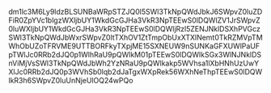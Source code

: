 dm1lc3M6Ly9ldzBLSUNBaWRpSTZJQ0l5SWl3TkNpQWdJbkJ6SWpvZ0luZDFiR0ZpYVc1blgzWXljbUY1WkdGcGJHa3VkR3NpTEEwS0lDQWlZV1JrSWpvZ0luWXljbUY1WkdGcGJHa3VkR3NpTEEwS0lDQWljRzl5ZENJNklDSXhPVGczSWl3TkNpQWdJbWxrSWpvZ0ltTXhOV1ZtTmpObUxXTXlNemt0TkRZMVpTMWhObUZoTFRVME9UTTBORFkyTXpjME15SXNEUW9nSUNKaGFXUWlPaUFpTWlJc0RRb2dJQ0p1WlhRaU9pQWlkM01pTEEwS0lDQWlkSGx3WlNJNklDSnViMjVsSWl3TkNpQWdJbWh2YzNRaU9pQWlkakp5WVhsa1lXbHNhUzUwYXlJc0RRb2dJQ0p3WVhSb0lqb2dJaTgxWXpRek56WXhNeThpTEEwS0lDQWlkR3h6SWpvZ0luUnNjeUlOQ24wPQo
